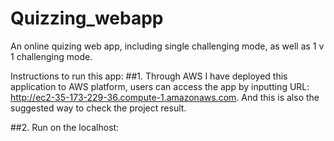 # Quizzing_webapp
An online quizing web app, including single challenging mode, as well as 1 v 1 challenging mode.

Instructions to run this app:
##1. Through AWS
I have deployed this application to AWS platform, users can access the app by inputting URL: http://ec2-35-173-229-36.compute-1.amazonaws.com. And this is also the suggested way to check the project result.

##2. Run on the localhost:

